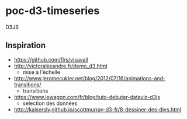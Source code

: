 # poc-d3-timeseries
D3JS


## Inspiration 

* https://github.com/flrs/visavail
* http://victoralexandre.fr/demo_d3.html
    * mise à l'échelle
* http://www.jeromecukier.net/blog/2012/07/16/animations-and-transitions/
    * transitions
* https://www.lewagon.com/fr/blog/tuto-debuter-dataviz-d3js
    * selection des données
* http://kaisersly.github.io/scottmurray-d3-fr/8-dessiner-des-divs.html